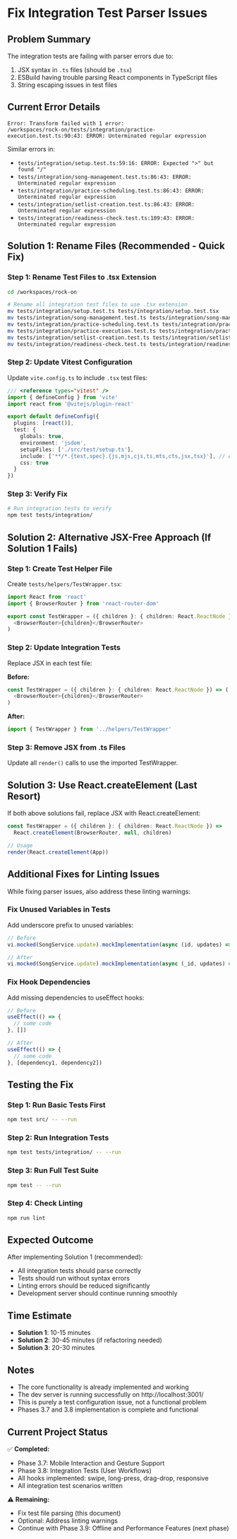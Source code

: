 # Fix Integration Test Parser Issues

## Problem Summary

The integration tests are failing with parser errors due to:
1. JSX syntax in `.ts` files (should be `.tsx`)
2. ESBuild having trouble parsing React components in TypeScript files
3. String escaping issues in test files

## Current Error Details

```
Error: Transform failed with 1 error:
/workspaces/rock-on/tests/integration/practice-execution.test.ts:90:43: ERROR: Unterminated regular expression
```

Similar errors in:
- `tests/integration/setup.test.ts:59:16: ERROR: Expected ">" but found "/"`
- `tests/integration/song-management.test.ts:86:43: ERROR: Unterminated regular expression`
- `tests/integration/practice-scheduling.test.ts:86:43: ERROR: Unterminated regular expression`
- `tests/integration/setlist-creation.test.ts:86:43: ERROR: Unterminated regular expression`
- `tests/integration/readiness-check.test.ts:109:43: ERROR: Unterminated regular expression`

## Solution 1: Rename Files (Recommended - Quick Fix)

### Step 1: Rename Test Files to .tsx Extension

```bash
cd /workspaces/rock-on

# Rename all integration test files to use .tsx extension
mv tests/integration/setup.test.ts tests/integration/setup.test.tsx
mv tests/integration/song-management.test.ts tests/integration/song-management.test.tsx
mv tests/integration/practice-scheduling.test.ts tests/integration/practice-scheduling.test.tsx
mv tests/integration/practice-execution.test.ts tests/integration/practice-execution.test.tsx
mv tests/integration/setlist-creation.test.ts tests/integration/setlist-creation.test.tsx
mv tests/integration/readiness-check.test.ts tests/integration/readiness-check.test.tsx
```

### Step 2: Update Vitest Configuration

Update `vite.config.ts` to include `.tsx` test files:

```typescript
/// <reference types="vitest" />
import { defineConfig } from 'vite'
import react from '@vitejs/plugin-react'

export default defineConfig({
  plugins: [react()],
  test: {
    globals: true,
    environment: 'jsdom',
    setupFiles: ['./src/test/setup.ts'],
    include: ['**/*.{test,spec}.{js,mjs,cjs,ts,mts,cts,jsx,tsx}'], // Add this line
    css: true
  }
})
```

### Step 3: Verify Fix

```bash
# Run integration tests to verify
npm test tests/integration/
```

## Solution 2: Alternative JSX-Free Approach (If Solution 1 Fails)

### Step 1: Create Test Helper File

Create `tests/helpers/TestWrapper.tsx`:

```typescript
import React from 'react'
import { BrowserRouter } from 'react-router-dom'

export const TestWrapper = ({ children }: { children: React.ReactNode }) => (
  <BrowserRouter>{children}</BrowserRouter>
)
```

### Step 2: Update Integration Tests

Replace JSX in each test file:

**Before:**
```typescript
const TestWrapper = ({ children }: { children: React.ReactNode }) => (
  <BrowserRouter>{children}</BrowserRouter>
)
```

**After:**
```typescript
import { TestWrapper } from '../helpers/TestWrapper'
```

### Step 3: Remove JSX from .ts Files

Update all `render()` calls to use the imported TestWrapper.

## Solution 3: Use React.createElement (Last Resort)

If both above solutions fail, replace JSX with React.createElement:

```typescript
const TestWrapper = ({ children }: { children: React.ReactNode }) =>
  React.createElement(BrowserRouter, null, children)

// Usage
render(React.createElement(App))
```

## Additional Fixes for Linting Issues

While fixing parser issues, also address these linting warnings:

### Fix Unused Variables in Tests

Add underscore prefix to unused variables:
```typescript
// Before
vi.mocked(SongService.update).mockImplementation(async (id, updates) => ({

// After
vi.mocked(SongService.update).mockImplementation(async (_id, updates) => ({
```

### Fix Hook Dependencies

Add missing dependencies to useEffect hooks:
```typescript
// Before
useEffect(() => {
  // some code
}, [])

// After
useEffect(() => {
  // some code
}, [dependency1, dependency2])
```

## Testing the Fix

### Step 1: Run Basic Tests First
```bash
npm test src/ -- --run
```

### Step 2: Run Integration Tests
```bash
npm test tests/integration/ -- --run
```

### Step 3: Run Full Test Suite
```bash
npm test -- --run
```

### Step 4: Check Linting
```bash
npm run lint
```

## Expected Outcome

After implementing Solution 1 (recommended):
- All integration tests should parse correctly
- Tests should run without syntax errors
- Linting errors should be reduced significantly
- Development server should continue running smoothly

## Time Estimate

- **Solution 1**: 10-15 minutes
- **Solution 2**: 30-45 minutes (if refactoring needed)
- **Solution 3**: 20-30 minutes

## Notes

- The core functionality is already implemented and working
- The dev server is running successfully on http://localhost:3001/
- This is purely a test configuration issue, not a functional problem
- Phases 3.7 and 3.8 implementation is complete and functional

## Current Project Status

✅ **Completed:**
- Phase 3.7: Mobile Interaction and Gesture Support
- Phase 3.8: Integration Tests (User Workflows)
- All hooks implemented: swipe, long-press, drag-drop, responsive
- All integration test scenarios written

⚠️ **Remaining:**
- Fix test file parsing (this document)
- Optional: Address linting warnings
- Continue with Phase 3.9: Offline and Performance Features (next phase)